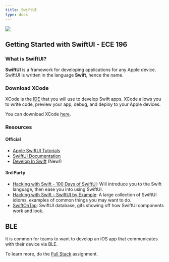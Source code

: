 ```yaml
---
title: SwiftUI
type: docs
---
```


![](https://developer.apple.com/assets/elements/icons/swiftui/swiftui-96x96_2x.png)
## Getting Started with SwiftUI - ECE 196

### What is SwiftUI?

**SwiftUI** is a framework for developing applications for any Apple device. SwiftUI is written in the language **Swift**, hence the name.

### Download XCode

XCode is the [IDE](https://www.codecademy.com/article/what-is-an-ide) that you will use to develop Swift apps.
XCode allows you to write code, preview your app, debug, and deploy to your Apple devices.

You can download XCode [here](https://developer.apple.com/xcode/).

### Resources
#### Official
- [Apple SwiftUI Tutorials](https://developer.apple.com/tutorials/swiftui)
- [SwiftUI Documentation](https://developer.apple.com/documentation/swiftui/)
- [Develop In Swift](https://developer.apple.com/tutorials/develop-in-swift/) (New!)

#### 3rd Party
- [Hacking with Swift - 100 Days of SwiftUI](https://www.hackingwithswift.com/100/swiftui): Will introduce you to the Swift language, then ease you into using SwiftUI.
- [Hacking with Swift - SwiftUI by Example](https://www.hackingwithswift.com/quick-start/swiftui): A large collection of SwiftUI idioms, examples of common things you may want to do.
- [SwiftOnTap](https://swiftontap.com): SwiftUI database, gifs showing off how SwiftUI components work and look.

## BLE

It is common for teams to want to develop an iOS app that communicates with their device via BLE.

To learn more, do the [Full Stack](/assignments/full-stack) assignment.
